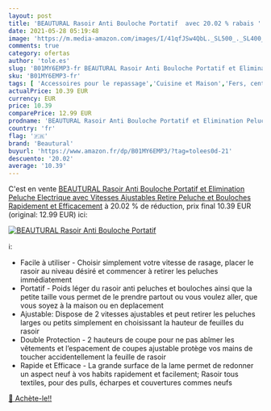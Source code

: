 ```yaml
---
layout: post
title: 'BEAUTURAL Rasoir Anti Bouloche Portatif  avec 20.02 % rabais '
date: 2021-05-28 05:19:48
image: 'https://m.media-amazon.com/images/I/41qfJSw4QbL._SL500_._SL400_.jpg'
comments: true
category: ofertas
author: 'tole.es'
slug: 'B01MY6EMP3-fr BEAUTURAL Rasoir Anti Bouloche Portatif et Elimination...'
sku: 'B01MY6EMP3-fr'
tags: [ 'Accessoires pour le repassage','Cuisine et Maison','Fers, centrales vapeur et accessoires','Rasoirs anti-peluches','beautural', ]
actualPrice: 10.39 EUR
currency: EUR
price: 10.39
comparePrice: 12.99 EUR
prodname: 'BEAUTURAL Rasoir Anti Bouloche Portatif et Elimination Peluche Electrique avec Vitesses Ajustables  Retire Peluche et Bouloches Rapidement et Efficacement'
country: 'fr'
flag: '🇫🇷'
brand: 'Beautural'
buyurl: 'https://www.amazon.fr/dp/B01MY6EMP3/?tag=tolees0d-21'
descuento: '20.02'
average: '10.39'
---
```


C'est en vente [BEAUTURAL Rasoir Anti Bouloche Portatif et Elimination Peluche Electrique avec Vitesses Ajustables  Retire Peluche et Bouloches Rapidement et Efficacement](https://www.amazon.fr/dp/B01MY6EMP3/?tag=tolees0d-21)  à  20.02 % de réduction, prix final  10.39 EUR (original: 12.99 EUR) ici:

[![BEAUTURAL Rasoir Anti Bouloche Portatif ](https://m.media-amazon.com/images/I/41qfJSw4QbL._SL500_._SL400_.jpg)](https://www.amazon.fr/dp/B01MY6EMP3/?tag=tolees0d-21)

ℹ️:

- Facile à utiliser - Choisir simplement votre vitesse de rasage, placer le rasoir au niveau désiré et commencer à retirer les peluches immédiatement
- Portatif - Poids léger du rasoir anti peluches et bouloches ainsi que la petite taille vous permet de le prendre partout ou vous voulez aller, que vous soyez à la maison ou en deplacement
- Ajustable: Dispose de 2 vitesses ajustables et peut retirer les peluches larges ou petits simplement en choisissant la hauteur de feuilles du rasoir
- Double Protection - 2 hauteurs de coupe pour ne pas abîmer les vêtements et l’espacement de coupes ajustable protège vos mains de toucher accidentellement la feuille de rasoir
- Rapide et Efficace - La grande surface de la lame permet de redonner un aspect neuf à vos habits rapidement et facilement; Rasoir tous textiles, pour des pulls, écharpes et couvertures commes neufs

[🛒 Achète-le!!](https://www.amazon.fr/dp/B01MY6EMP3/?tag=tolees0d-21)

